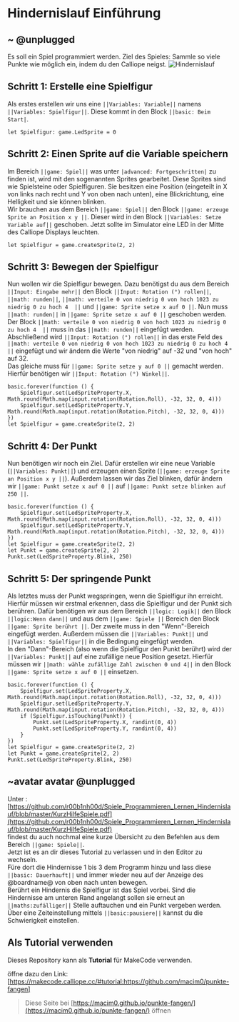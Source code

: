 # Hindernislauf Einführung


## ~ @unplugged
Es soll ein Spiel programmiert werden.
Ziel des Spieles: Sammle so viele Punkte wie möglich ein, indem du den Calliope neigst.
![Hindernislauf](https://github.com/macim0/punkte-fangen/blob/master/punkte-fangen.gif?raw=true)


## Schritt 1: Erstelle eine Spielfigur
Als erstes erstellen wir uns eine ``||Variables: Variable||`` namens ``||Variables: Spielfigur||``. 
Diese kommt in den Block ``||basic: Beim Start|``.
```blocks
let Spielfigur: game.LedSprite = 0
```

## Schritt 2: Einen Sprite auf die Variable speichern
Im Bereich ``||game: Spiel||`` was unter ``|advanced: Fortgeschritten|`` zu finden ist, wird mit den sogenannten Sprites gearbeitet. 
Diese Sprites sind wie Spielsteine oder Spielfiguren. Sie besitzen eine Position (eingeteilt in X von links nach recht und Y von oben nach unten),
 eine Blickrichtung, eine Helligkeit und sie können blinken.  <br>
Wir brauchen aus dem Bereich ``||game: Spiel||`` den Block ``||game: erzeuge Sprite an Position x y ||``. Dieser wird in den Block ``||Variables: Setze Variable auf||`` geschoben.
Jetzt sollte im Simulator eine LED in der Mitte des Calliope Displays leuchten.

```blocks 
let Spielfigur = game.createSprite(2, 2)
```

## Schritt 3: Bewegen der Spielfigur
Nun wollen wir die Spielfigur bewegen. 
Dazu benötigst du aus dem Bereich ``||Input: Eingabe mehr||`` den Block ``||Input: Rotation (°) rollen||``, 
``||math: runden||``,  ``||math: verteile 0 von niedrig 0 von hoch 1023 zu niedrig 0 zu hoch 4  ||`` und 
``||game: Sprite setze x auf 0 ||``. Nun muss ``||math: runden||`` in ``||game: Sprite setze x auf 0 ||`` geschoben werden.
Der Block ``||math: verteile 0 von niedrig 0 von hoch 1023 zu niedrig 0 zu hoch 4  ||`` muss in das ``||math: runden||`` eingefügt werden.
Abschließend wird ``||Input: Rotation (°) rollen||`` in das erste Feld des ``||math: verteile 0 von niedrig 0 von hoch 1023 zu niedrig 0 zu hoch 4  ||``
eingefügt und wir ändern die Werte "von niedrig" auf -32 und "von hoch" auf 32. <br>
Das gleiche muss für ``||game: Sprite setze y auf 0 ||`` gemacht werden. Hierfür benötigen wir ``||Input: Rotation (°) Winkel||``.

```blocks
basic.forever(function () {
    Spielfigur.set(LedSpriteProperty.X, Math.round(Math.map(input.rotation(Rotation.Roll), -32, 32, 0, 4)))
    Spielfigur.set(LedSpriteProperty.Y, Math.round(Math.map(input.rotation(Rotation.Pitch), -32, 32, 0, 4)))
})
let Spielfigur = game.createSprite(2, 2)
```

## Schritt 4: Der Punkt
Nun benötigen wir noch ein Ziel. Dafür erstellen wir eine neue Variable (``||Variables: Punkt||``) und erzeugen einen Sprite 
(``||game: erzeuge Sprite an Position x y ||``). Außerdem lassen wir das Ziel blinken, dafür ändern wir ``||game: Punkt setze x auf 0 ||``
auf ``||game: Punkt setze blinken auf 250 ||``. 

```blocks
basic.forever(function () {
    Spielfigur.set(LedSpriteProperty.X, Math.round(Math.map(input.rotation(Rotation.Roll), -32, 32, 0, 4)))
    Spielfigur.set(LedSpriteProperty.Y, Math.round(Math.map(input.rotation(Rotation.Pitch), -32, 32, 0, 4)))
})
let Spielfigur = game.createSprite(2, 2)
let Punkt = game.createSprite(2, 2)
Punkt.set(LedSpriteProperty.Blink, 250)
```

## Schritt 5: Der springende Punkt
Als letztes muss der Punkt wegspringen, wenn die Spielfigur ihn erreicht. Hierfür müssen wir erstmal erkennen, dass die Spielfigur und der Punkt
sich berühren. Dafür benötigen wir aus dem Bereich ``||logic: Logik||`` den Block ``||logic:Wenn dann||`` und aus dem ``||game: Spiele ||`` Bereich 
den Block ``||game: Sprite berührt ||``. Der zweite muss in den "Wenn"-Bereich eingefügt werden. Außerdem müssen die ``||Variables: Punkt||`` und 
``||Variables: Spielfigur||`` in die Bedingung eingefügt werden. <br>
In den "Dann"-Bereich (also wenn die Spielfigur den Punkt berührt) wird der ``||Variables: Punkt||`` auf eine zufällige neue Position gesetzt.
Hierfür müssen wir ``||math: wähle zufällige Zahl zwischen 0 und 4||`` in den Block ``||game: Sprite setze x auf 0 ||`` einsetzen. 


```blocks
basic.forever(function () {
    Spielfigur.set(LedSpriteProperty.X, Math.round(Math.map(input.rotation(Rotation.Roll), -32, 32, 0, 4)))
    Spielfigur.set(LedSpriteProperty.Y, Math.round(Math.map(input.rotation(Rotation.Pitch), -32, 32, 0, 4)))
    if (Spielfigur.isTouching(Punkt)) {
        Punkt.set(LedSpriteProperty.X, randint(0, 4))
        Punkt.set(LedSpriteProperty.Y, randint(0, 4))
    }
})
let Spielfigur = game.createSprite(2, 2)
let Punkt = game.createSprite(2, 2)
Punkt.set(LedSpriteProperty.Blink, 250)
```

## ~avatar avatar @unplugged
Unter : [https://github.com/r00b1nh00d/Spiele_Programmieren_Lernen_Hindernislauf/blob/master/KurzHilfeSpiele.pdf](https://github.com/r00b1nh00d/Spiele_Programmieren_Lernen_Hindernislauf/blob/master/KurzHilfeSpiele.pdf) <br>
findest du auch nochmal eine kurze Übersicht zu den Befehlen aus dem Bereich ``||game: Spiele||``. <br>
Jetzt ist es an dir dieses Tutorial zu verlassen und in den Editor zu wechseln. <br>
Füre dort die Hindernisse 1 bis 3 dem Programm hinzu und lass diese ``||basic: Dauerhauft||`` und immer wieder neu auf der Anzeige des @boardname@ von oben nach unten bewegen. <br>
Berührt ein Hindernis die Spielfigur ist das Spiel vorbei. Sind die Hindernisse am unteren Rand angelangt sollen sie erneut an ``||maths:zufälliger||`` Stelle auftauchen und ein Punkt vergeben werden. Über eine Zeiteinstellung mittels ``||basic:pausiere||`` kannst du die Schwierigkeit einstellen. 




## Als Tutorial verwenden

Dieses Repository kann als **Tutorial** für MakeCode verwenden.

öffne dazu den Link: [https://makecode.calliope.cc/#tutorial:https://github.com/macim0/punkte-fangen]


> Diese Seite bei [https://macim0.github.io/punkte-fangen/](https://macim0.github.io/punkte-fangen/) öffnen


